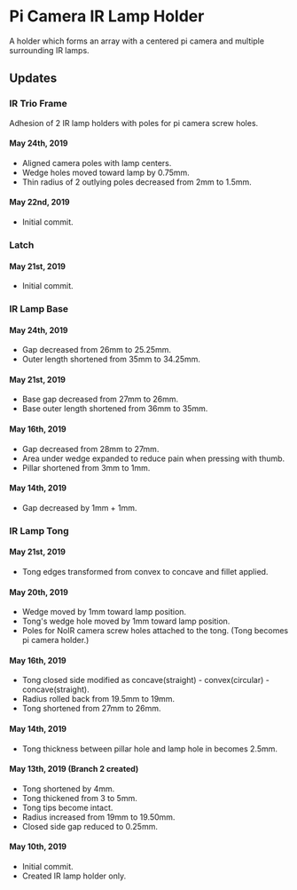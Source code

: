 # Pi Camera IR Lamp Holder

A holder which forms an array with a centered pi camera and multiple surrounding IR lamps.

## Updates

### IR Trio Frame

Adhesion of 2 IR lamp holders with poles for pi camera screw holes.

#### May 24th, 2019
* Aligned camera poles with lamp centers.
* Wedge holes moved toward lamp by 0.75mm.
* Thin radius of 2 outlying poles decreased from 2mm to 1.5mm.

#### May 22nd, 2019
* Initial commit.

### Latch

#### May 21st, 2019
* Initial commit.

### IR Lamp Base

#### May 24th, 2019
* Gap decreased from 26mm to 25.25mm.
* Outer length shortened from 35mm to 34.25mm.

#### May 21st, 2019
* Base gap decreased from 27mm to 26mm.
* Base outer length shortened from 36mm to 35mm.

#### May 16th, 2019
* Gap decreased from 28mm to 27mm.
* Area under wedge expanded to reduce pain when pressing with thumb.
* Pillar shortened from 3mm to 1mm.

#### May 14th, 2019
* Gap decreased by 1mm + 1mm.

### IR Lamp Tong

#### May 21st, 2019
* Tong edges transformed from convex to concave and fillet applied.

#### May 20th, 2019
* Wedge moved by 1mm toward lamp position.
* Tong's wedge hole moved by 1mm toward lamp position.
* Poles for NoIR camera screw holes attached to the tong. (Tong becomes pi camera holder.)

#### May 16th, 2019
* Tong closed side modified as concave(straight) - convex(circular) - concave(straight).
* Radius rolled back from 19.5mm to 19mm.
* Tong shortened from 27mm to 26mm.

#### May 14th, 2019
* Tong thickness between pillar hole and lamp hole in becomes 2.5mm.

#### May 13th, 2019 (Branch 2 created)
* Tong shortened by 4mm.
* Tong thickened from 3 to 5mm.
* Tong tips become intact.
* Radius increased from 19mm to 19.50mm.
* Closed side gap reduced to 0.25mm.

#### May 10th, 2019
* Initial commit.
* Created IR lamp holder only.
